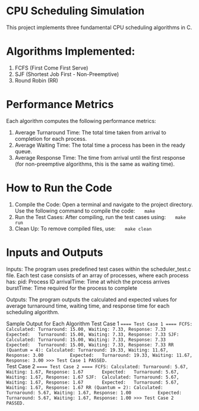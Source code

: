 # CPU Scheduling Simulation
This project implements three fundamental CPU scheduling algorithms in C.

# Algorithms Implemented:
1. FCFS (First Come First Serve)
2. SJF (Shortest Job First - Non-Preemptive)
3.  Round Robin (RR)
# Performance Metrics
Each algorithm computes the following performance metrics:
1. Average Turnaround Time: The total time taken from arrival to completion for each process.
2. Average Waiting Time: The total time a process has been in the ready queue.
3. Average Response Time: The time from arrival until the first response (for non-preemptive algorithms, this is the same as waiting time).
# How to Run the Code 
1. Compile the Code: Open a terminal and navigate to the project directory.
Use the following command to compile the code:
```    make ```
2. Run the Test Cases: After compiling, run the test cases using:
```    make run ```
3. Clean Up: To remove compiled files, use:
```    make clean ```
# Inputs and Outputs 
Inputs: The program uses predefined test cases within the scheduler_test.c file. Each test case consists of an array of processes, where each process has:
pid: Process ID 
arrivalTime: Time at which the process arrives 
burstTime: Time required for the process to complete  

Outputs: The program outputs the calculated and expected values for average turnaround time, waiting time, and response time for each scheduling algorithm.

Sample Output for Each Algorithm 
Test Case 1 
``` ==== Test Case 1 ==== FCFS: Calculated: Turnaround: 15.00, Waiting: 7.33, Response: 7.33       Expected:   Turnaround: 15.00, Waiting: 7.33, Response: 7.33 SJF:  Calculated: Turnaround: 15.00, Waiting: 7.33, Response: 7.33       Expected:   Turnaround: 15.00, Waiting: 7.33, Response: 7.33 RR (Quantum = 4): Calculated: Turnaround: 19.33, Waiting: 11.67, Response: 3.00          Expected:   Turnaround: 19.33, Waiting: 11.67, Response: 3.00 >>> Test Case 1 PASSED. ```  
Test Case 2 
``` ==== Test Case 2 ==== FCFS: Calculated: Turnaround: 5.67, Waiting: 1.67, Response: 1.67       Expected:   Turnaround: 5.67, Waiting: 1.67, Response: 1.67 SJF:  Calculated: Turnaround: 5.67, Waiting: 1.67, Response: 1.67       Expected:   Turnaround: 5.67, Waiting: 1.67, Response: 1.67 RR (Quantum = 2): Calculated: Turnaround: 5.67, Waiting: 1.67, Response: 1.00          Expected:   Turnaround: 5.67, Waiting: 1.67, Response: 1.00 >>> Test Case 2 PASSED. ```
